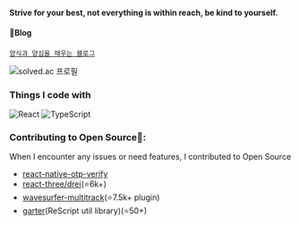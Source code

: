 #### Strive for your best, not everything is within reach, be kind to yourself.

#### 💬Blog
[`양식과 양심을 채우는 블로그` ](https://velog.io/@woohobi)

	
![solved.ac 프로필](http://mazassumnida.wtf/api/v2/generate_badge?boj=woohobi)




<h3>Things I code with</h3>
<p>
  <img alt="React" src="https://img.shields.io/badge/-React-45b8d8?style=flat-square&logo=react&logoColor=white" />
  <img alt="TypeScript" src="https://img.shields.io/badge/-TypeScript-007ACC?style=flat-square&logo=typescript&logoColor=white" />
</p>
  
### Contributing to Open Source🌱:
When I encounter any issues or need features, I contributed to Open Source
- [react-native-otp-verify](https://github.com/faizalshap/react-native-otp-verify/pull/109)
 - [react-three/drei](https://github.com/pmndrs/drei/issues?q=author%3AWooWan)(⭐️6k+)
 - [wavesurfer-multitrack](https://github.com/katspaugh/wavesurfer-multitrack/pulls?q=author%3AWooWan+)(⭐️7.5k+ plugin)
- [garter](https://github.com/green-labs/garter/pulls?q=is%3Apr+author%3Awoowan+is%3Aclosed)(ReScript util library)(⭐️50+)

<!--
**WooWan/WooWan** is a ✨ _special_ ✨ repository because its `README.md` (this file) appears on your GitHub profile.

Here are some ideas to get you started:

- 🔭 I’m currently working on ...
- 🌱 I’m currently learning ...
- 👯 I’m looking to collaborate on ...
- 🤔 I’m looking for help with ...
- 💬 Ask me about ...
- 📫 How to reach me: ...
- 😄 Pronouns: ...
- ⚡ Fun fact: ...
-->
